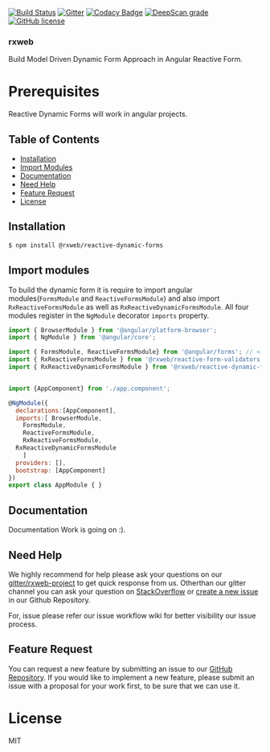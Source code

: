 [![Build Status](https://travis-ci.org/rxweb/rxweb.svg?branch=master)](https://travis-ci.org/rxweb/rxweb)
[![Gitter](https://badges.gitter.im/rx-web/Lobby.svg)](https://gitter.im/rxweb-project/rxweb?utm_source=badge&utm_medium=badge&utm_campaign=pr-badge&utm_content=body_badge)
[![Codacy Badge](https://api.codacy.com/project/badge/Grade/6af5855682524d39a0d88bade210facd)](https://www.codacy.com/app/rxweb/rxweb?utm_source=github.com&amp;utm_medium=referral&amp;utm_content=rxweb/rxweb&amp;utm_campaign=Badge_Grade)
[![DeepScan grade](https://deepscan.io/api/teams/3217/projects/4745/branches/37870/badge/grade.svg)](https://deepscan.io/dashboard#view=project&tid=3217&pid=4745&bid=37870)
[![GitHub license](https://img.shields.io/github/license/rxweb/rxweb.svg)](https://github.com/rxweb/rxweb/blob/master/LICENSE)



<h3>rxweb</h3>
Build Model Driven Dynamic Form Approach in Angular Reactive Form. 



# Prerequisites
Reactive Dynamic Forms will work in angular projects.

## Table of Contents

* [Installation](#installation)
* [Import Modules](#import-modules)
* [Documentation](#documentation)
* [Need Help](#need-help) 
* [Feature Request](#feature-request)
* [License](#license)

## Installation
```bash
$ npm install @rxweb/reactive-dynamic-forms
```
## Import modules
To build the dynamic form it is require to import angular modules(`FormsModule` and `ReactiveFormsModule`) and also import `RxReactiveFormsModule` as well as `RxReactiveDynamicFormsModule`. All four modules register in the `NgModule` decorator `imports` property.
```js
import { BrowserModule } from '@angular/platform-browser';
import { NgModule } from '@angular/core';

import { FormsModule, ReactiveFormsModule} from '@angular/forms'; // <-- #1 import module
import { RxReactiveFormsModule } from '@rxweb/reactive-form-validators'; // <-- #2 import module
import { RxReactiveDynamicFormsModule } from '@rxweb/reactive-dynamic-forms'; // <-- #3 import module


import {AppComponent} from './app.component';

@NgModule({
  declarations:[AppComponent],
  imports:[ BrowserModule, 
	FormsModule,
	ReactiveFormsModule, 
	RxReactiveFormsModule,  
  RxReactiveDynamicFormsModule
	] 
  providers: [], 
  bootstrap: [AppComponent]
})
export class AppModule { }
```

## Documentation
  Documentation Work is going on :).
  
## Need Help
We highly recommend for help please ask your questions on our <a href="https://gitter.im/rxweb-project/rxweb?source=orgpage">gitter/rxweb-project</a> to get quick response from us. Otherthan our gitter channel you can ask your question on <a
href="https://stackoverflow.com/search?q=rxweb">StackOverflow</a> or <a href="https://github.com/rxweb/rxweb/issues/new/choose">create a new issue</a> in our Github Repository.

For, issue please refer our issue workflow wiki for better visibility our issue process.

## Feature Request
You can request a new feature by submitting an issue to our <a href="https://github.com/rxweb/rxweb">GitHub Repository</a>. If you would like to implement a new feature, please submit an issue with a proposal for your work first, to be sure that we can use it.

# License
MIT
